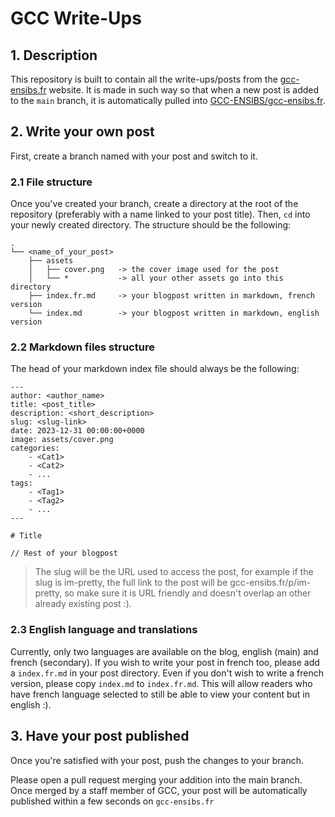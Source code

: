 # GCC Write-Ups

## 1. Description

This repository is built to contain all the write-ups/posts from the [gcc-ensibs.fr](https://gcc-ensibs.fr) website. It is made in such way so that when a new post is added to the `main` branch, it is automatically pulled into [GCC-ENSIBS/gcc-ensibs.fr](https://github.com/GCC-ENSIBS/gcc-ensibs.fr).

## 2. Write your own post

First, create a branch named with your post and switch to it. 

###  2.1 File structure 

Once you've created your branch, create a directory at the root of the repository (preferably with a name linked to your post title). Then, `cd` into your newly created directory. The structure should be the following: 
```
.
└── <name_of_your_post>
    ├── assets
    │   ├── cover.png   -> the cover image used for the post
    │   └── *           -> all your other assets go into this directory
    ├── index.fr.md     -> your blogpost written in markdown, french version 
    └── index.md        -> your blogpost written in markdown, english version
```

### 2.2 Markdown files structure

The head of your markdown index file should always be the following:
```
---
author: <author_name>
title: <post_title>
description: <short_description>
slug: <slug-link>                   
date: 2023-12-31 00:00:00+0000
image: assets/cover.png
categories:
    - <Cat1>
    - <Cat2>
    - ...
tags:
    - <Tag1>
    - <Tag2>
    - ...
---

# Title

// Rest of your blogpost
```

> The slug will be the URL used to access the post, for example if the slug is im-pretty, the full link to the post will be gcc-ensibs.fr/p/im-pretty, so make sure it is URL friendly and doesn't overlap an other already existing post :).

###  2.3 English language and translations

Currently, only two languages are available on the blog, english (main) and french (secondary). If you wish to write your post in french too, please add a `index.fr.md` in your post directory. Even if you don't wish to write a french version, please copy `index.md` to `index.fr.md`. This will allow readers who have french language selected to still be able to view your content but in english :). 

## 3. Have your post published

Once you're satisfied with your post, push the changes to your branch. 

Please open a pull request merging your addition into the main branch. Once merged by a staff member of GCC, your post will be automatically published within a few seconds on `gcc-ensibs.fr`
